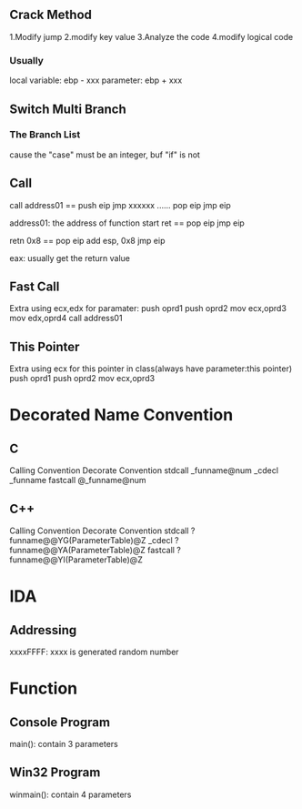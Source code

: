 ## Crack Method
1.Modify jump
2.modify key value
3.Analyze the code
4.modify logical code

### Usually
local variable: ebp - xxx
parameter: ebp + xxx

## Switch Multi Branch
### The Branch List
cause the "case" must be an integer, buf "if" is not


## Call
call address01  ==  push eip
                    jmp xxxxxx
                    ......
                    pop eip
                    jmp eip

address01: the address of function start
ret == pop eip
       jmp eip

retn 0x8 == pop eip
            add esp, 0x8
            jmp eip

eax: usually get the return value

## Fast Call
Extra using ecx,edx for paramater:
push oprd1
push oprd2
mov ecx,oprd3
mov edx,oprd4
call address01

## This Pointer
Extra using ecx for this pointer in class(always have parameter:this pointer)
push oprd1
push oprd2
mov ecx,oprd3

# Decorated Name Convention
## C
Calling Convention      Decorate Convention
stdcall                 _funname@num
_cdecl                  _funname
fastcall                @_funname@num

## C++
Calling Convention      Decorate Convention
stdcall                 ?funname@@YG(ParameterTable)@Z
_cdecl                  ?funname@@YA(ParameterTable)@Z
fastcall                ?funname@@YI(ParameterTable)@Z

# IDA
## Addressing
xxxxFFFF:
xxxx is generated random number


# Function
## Console Program
main(): contain 3 parameters

## Win32 Program
winmain(): contain 4 parameters